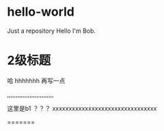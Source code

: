 # hello-world
Just a repository
Hello I'm Bob.
# 2级标题
哈
hhhhhhh
再写一点

,,,,,,,,,,,,,,,,,,,,,,,,,,,


这里是b1
？？？
xxxxxxxxxxxxxxxxxxxxxxxxxxxxxxxx

=======


